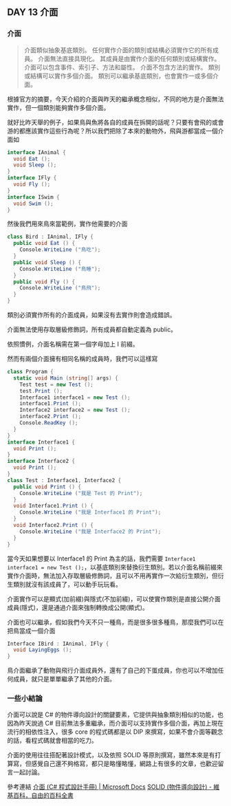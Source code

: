 ## DAY 13 介面

### 介面

> 介面類似抽象基底類別。 任何實作介面的類別或結構必須實作它的所有成員。
> 介面無法直接具現化。 其成員是由實作介面的任何類別或結構實作。
> 介面可以包含事件、索引子、方法和屬性。
> 介面不包含方法的實作。
> 類別或結構可以實作多個介面。 類別可以繼承基底類別，也會實作一或多個介面。

根據官方的摘要，今天介紹的介面與昨天的繼承概念相似，不同的地方是介面無法實作，但一個類別能夠實作多個介面。

就好比昨天舉的例子，如果鳥與魚將各自的成員在拆開的話呢？只要有會飛的或會游的都應該實作這些行為呢？所以我們把除了本來的動物外，飛與游都當成一個介面如


```csharp
interface IAnimal {
  void Eat ();
  void Sleep ();
}
interface IFly {
  void Fly ();
}
interface ISwim {
  void Swim ();
}
```

然後我們用來鳥來當範例，實作他需要的介面

```csharp
class Bird : IAnimal, IFly {
  public void Eat () {
    Console.WriteLine ("鳥吃");
  }
  public void Sleep () {
    Console.WriteLine ("鳥睡");
  }
  public void Fly () {
    Console.WriteLine ("鳥飛");
  }
}
```

類別必須實作所有的介面成員，如果沒有去實作則會造成錯誤。

介面無法使用存取層級修飾詞，所有成員都自動定義為 public。

依照慣例，介面名稱需在第一個字母加上 I 前綴。

然而有兩個介面擁有相同名稱的成員時，我們可以這樣寫

```csharp
class Program {
  static void Main (string[] args) {
    Test test = new Test ();
    test.Print ();
    Interface1 interface1 = new Test ();
    interface1.Print ();
    Interface2 interface2 = new Test ();
    interface2.Print ();
    Console.ReadKey ();
  }
}
interface Interface1 {
  void Print ();
}
interface Interface2 {
  void Print ();
}
class Test : Interface1, Interface2 {
  public void Print () {
    Console.WriteLine ("我是 Test 的 Print");
  }
  void Interface1.Print () {
    Console.WriteLine ("我是 Interface1 的 Print");
  }
  void Interface2.Print () {
    Console.WriteLine ("我是 Interface2 的 Print");
  }
}
```

當今天如果想要以 Interface1 的 Print 為主的話，我們需要 ```Interface1 interface1 = new Test ();```，以基底類別來替換衍生類別。若以介面名稱前綴來實作介面時，無法加入存取層級修飾詞，且可以不用再實作一次給衍生類別，但衍生類別就沒有該成員了，可以動手玩玩看。

介面實作可以是顯式(加前綴)與隱式(不加前綴)，可以使實作類別是直接公開介面成員(隱式)，還是通過介面來強制轉換成公開(顯式)。

介面也可以繼承，假如我們今天不只一種鳥，而是很多很多種鳥，那麼我們可以在把鳥當成一個介面

```csharp
Interface IBird : IAnimal, IFly {
  void LayingEggs ();
}
```

鳥介面繼承了動物與飛行介面成員外，還有了自己的下蛋成員，你也可以不增加任何成員，就只是單單繼承了其他的介面。

### 一些小結論

介面可以說是 C# 的物件導向設計的關鍵要素，它提供與抽象類別相似的功能，也因為昨天說過 C# 目前無法多重繼承，而介面可以支持實作多個介面，再加上現在流行的相依性注入，很多 core 的程式碼都是以 DIP 來撰寫，如果不會介面等觀念的話，看程式碼就會相當的吃力。

介面的使用往往搭配著設計模式，以及依照 SOLID 等原則撰寫，雖然本來是有打算寫，但感覺自己還不夠格寫，都只是略懂略懂，網路上有很多的文章，也歡迎留言一起討論。

參考連結
[介面 (C# 程式設計手冊) | Microsoft Docs]
[SOLID (物件導向設計) - 維基百科，自由的百科全書]

[介面 (C# 程式設計手冊) | Microsoft Docs]: https://docs.microsoft.com/zh-tw/dotnet/csharp/programming-guide/interfaces/
[SOLID (物件導向設計) - 維基百科，自由的百科全書]: https://zh.wikipedia.org/wiki/SOLID_(%E9%9D%A2%E5%90%91%E5%AF%B9%E8%B1%A1%E8%AE%BE%E8%AE%A1)